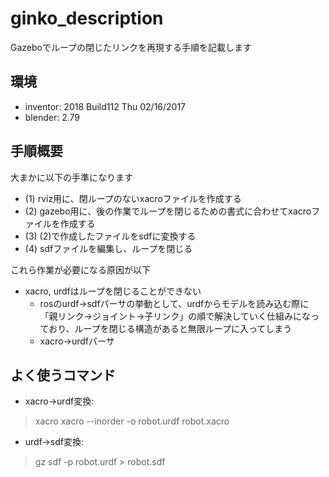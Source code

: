ginko_description  
====
  
Gazeboでループの閉じたリンクを再現する手順を記載します  

## 環境
- inventor: 2018 Build112 Thu 02/16/2017
- blender: 2.79

## 手順概要  

大まかに以下の手準になります  

- (1) rviz用に、閉ループのないxacroファイルを作成する  
- (2) gazebo用に、後の作業でループを閉じるための書式に合わせてxacroファイルを作成する  
- (3) (2)で作成したファイルをsdfに変換する  
- (4) sdfファイルを編集し、ループを閉じる  
  
これら作業が必要になる原因が以下  

- xacro, urdfはループを閉じることができない  
    - rosのurdf→sdfパーサの挙動として、urdfからモデルを読み込む際に「親リンク→ジョイント→子リンク」の順で解決していく仕組みになっており、ループを閉じる構造があると無限ループに入ってしまう
    - xacro→urdfパーサ
    
  
## よく使うコマンド  
- xacro→urdf変換:  
> xacro xacro --inorder -o robot.urdf robot.xacro  
- urdf→sdf変換:  
> gz sdf -p robot.urdf > robot.sdf  
  
  